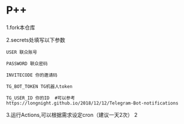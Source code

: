 # P++
1.fork本仓库

2.secrets处填写以下参数
  
    USER 联众账号
  
    PASSWORD 联众密码
  
    INVITECODE 你的邀请码
  
    TG_BOT_TOKEN TG机器人token
  
    TG_USER_ID 你的ID  #可以参考https://longnight.github.io/2018/12/12/Telegram-Bot-notifications

3.运行Actions,可以根据需求设定cron（建议一天2次）
2
